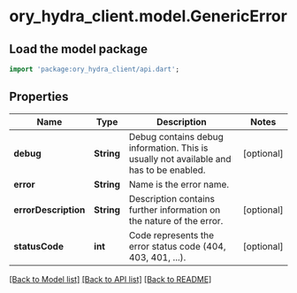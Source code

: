 # ory_hydra_client.model.GenericError

## Load the model package
```dart
import 'package:ory_hydra_client/api.dart';
```

## Properties
Name | Type | Description | Notes
------------ | ------------- | ------------- | -------------
**debug** | **String** | Debug contains debug information. This is usually not available and has to be enabled. | [optional] 
**error** | **String** | Name is the error name. | 
**errorDescription** | **String** | Description contains further information on the nature of the error. | [optional] 
**statusCode** | **int** | Code represents the error status code (404, 403, 401, ...). | [optional] 

[[Back to Model list]](../README.md#documentation-for-models) [[Back to API list]](../README.md#documentation-for-api-endpoints) [[Back to README]](../README.md)


